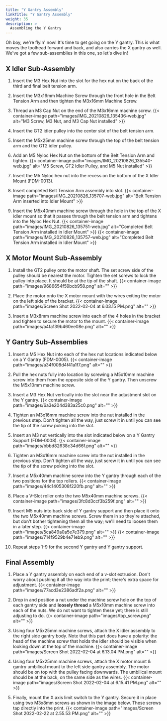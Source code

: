 ```yaml
---
title: "Y Gantry Assembly"
linkTitle: "Y Gantry Assembly"
weight: 35
description: >
  Assembling the Y Gantry
---
```


Oh boy, we're flyin' now! It's time to get going on the Y gantry. This is what moves the toolhead forward and back, and also carries the X gantry as well. We've got a few sub-assemblies in this one, so let's dive in!

## X Idler Sub-Assembly

1. Insert the M3 Hex Nut into the slot for the hex nut on the back of the third and final belt tension arm.

2. Insert the M3x16mm Machine Screw through the front hole in the Belt Tension Arm and then tighten the M3x16mm Machine Screw.

3. Thread an M3 Cap Nut on the end of the M3x16mm machine screw.
  {{< container-image path="images/IMG_20210826_135436-web.jpg" alt="M3 Screw, M3 Nut, and M3 Cap Nut installed" >}}

4. Insert the GT2 idler pulley into the center slot of the belt tension arm.

5. Insert the M5x25mm machine screw through the top of the belt tension arm and the GT2 idler pulley.

6. Add an M5 Nyloc Hex Nut on the bottom of the Belt Tension Arm and tighten.
  {{< container-image path="images/IMG_20210826_135540-web.jpg" alt="M5 Screw, GT2 Idler Pulley, and M5 Nut installed" >}}

7. Insert the M5 Nyloc hex nut into the recess on the bottom of the X Idler Mount (FDM-0013).

8. Insert completed Belt Tension Arm assembly into slot.
  {{< container-image path="images/IMG_20210826_135707-web.jpg" alt="Belt Tension Arm inserted into Idler Mount" >}}

9. Insert the M5x40mm machine screw through the hole in the top of the X idler mount so that it passes through the belt tension arm and tightens into the Nyloc Hex Nut.
  {{< container-image path="images/IMG_20210826_135751-web.jpg" alt="Completed Belt Tension Arm installed in Idler Mount" >}}
  {{< container-image path="images/IMG_20210826_135757-web.jpg" alt="Completed Belt Tension Arm installed in Idler Mount" >}}

## X Motor Mount Sub-Assembly

1. Install the GT2 pulley onto the motor shaft. The set screw side of the pulley should be nearest the motor. Tighten the set screws to lock the pulley into place. It should be at the tip of the shaft.
  {{< container-image path="images/9686654f59bcb958.png" alt="" >}}

2. Place the motor onto the X motor mount with the wires exiting the motor on the left side of the bracket.
  {{< container-image path="images/Screen Shot 2022-02-04 at 6.03.15 PM.png" alt="" >}}

3. Insert a M3x8mm machine screw into each of the 4 holes in the bracket and tighten to secure the motor to the mount.
  {{< container-image path="images/a4fa139b460ee08e.png" alt="" >}}

## Y Gantry Sub-Assemblies

1. Insert a M5 Hex Nut into each of the hex nut locations indicated below on a Y Gantry (FDM-0005).
  {{< container-image path="images/a34f008d4f41a1f7.png" alt="" >}}

2. Pull the hex nuts fully into location by screwing a M5x10mm machine screw into them from the opposite side of the Y gantry. Then unscrew the M5x10mm machine screw.

3. Insert a M3 Hex Nut vertically into the slot near the adjustment slot on the Y gantry.
  {{< container-image path="images/6a3e204d383a25c0.png" alt="" >}}

4. Tighten an M3x16mm machine screw into the nut installed in the previous step. Don't tighten all the way, just screw it in until you can see the tip of the screw poking into the slot.

5. Insert an M3 nut vertically into the slot indicated below on a Y Gantry Support (FDM-0008).
  {{< container-image path="images/bbbd82638c34d66f.png" alt="" >}}

6. Tighten an M3x16mm machine screw into the nut installed in the previous step. Don't tighten all the way, just screw it in until you can see the tip of the screw poking into the slot.

7. Insert a M5x40mm machine screw into the Y gantry through each of the two positions for the top rollers.
  {{< container-image path="images/44c1405308f220fb.png" alt="" >}}

8. Place a V-Slot roller onto the two M5x40mm machine screws.
  {{< container-image path="images/3fc8d3ccf3b259f.png" alt="" >}}

9. Insert M5 nuts into back side of Y gantry support and then place it onto the two M5x40mm machine screws. Screw them in so they're attached, but don't bother tightening them all the way; we'll need to loosen them in a later step.
  {{< container-image path="images/5ca849a0a5e7e379.png" alt="" >}}
  {{< container-image path="images/714f9529b4e71eb9.png" alt="" >}}

10. Repeat steps 1-9 for the second Y gantry and Y gantry support.

## Final Assembly

1. Place a Y gantry assembly on each end of a v-slot extrusion. Don't worry about pushing it all the way into the print; there's extra space for adjustment.
  {{< container-image path="images/77acd3e2386adf2a.png" alt="" >}}

2. Drop in and position a nut under the machine screw hole on the top of each gantry side and **loosely thread** a M5x10mm machine screw into each of the nuts. We do not want to tighten these yet; there is still adjusting to do.
  {{< container-image path="images/top_screw.png" alt="" >}}

3. Using four M5x25mm machine screws, attach the X idler assembly to the right side gantry body. Note that this part does have a polarity: the head of the machine screw that holds the idler should be visible when looking down at the top of the machine.
  {{< container-image path="images/Screen Shot 2022-02-04 at 6.13.04 PM.png" alt="" >}}

4. Using four M5x25mm machine screws, attach the X motor mount & gantry umbilical mount to the left side gantry assembly. The motor should be on top with the pulley facing downwards. The umbilical mount should be at the back, on the same side as the wires.
  {{< container-image path="images/Screen Shot 2022-02-04 at 6.15.41 PM.png" alt="" >}}

5. Finally, mount the X axis limit switch to the Y gantry. Secure it in place using two M3x8mm screws as shown in the image below. These screws tap directly into the print.
  {{< container-image path="images/Screen Shot 2022-02-22 at 2.55.53 PM.png" alt="" >}}
